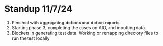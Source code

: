 # Standup 11/7/24

1. Finsihed with aggregating defects and defect reports
2. Starting phase 3, completing the cases on AIO, and inputting data. 
3. Blockers in generating test data. Working or remapping directory files to run the test locally
